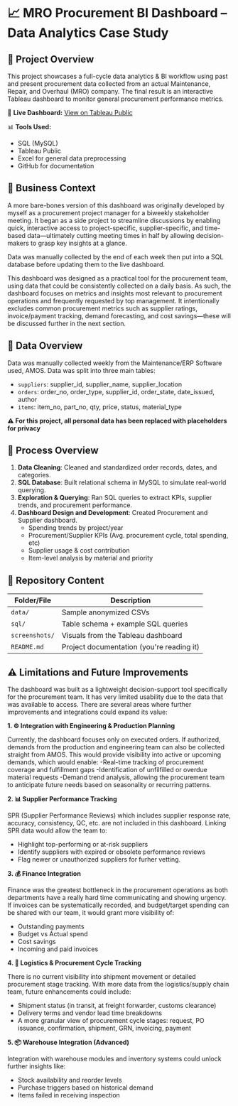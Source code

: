 # 📈 MRO Procurement BI Dashboard – Data Analytics Case Study

## 📌 Project Overview
This project showcases a full-cycle data analytics & BI workflow using past and present procurement data collected from an actual Maintenance, Repair, and Overhaul (MRO) company. The final result is an interactive Tableau dashboard to monitor general procurement performance metrics.

🚀 **Live Dashboard:** [View on Tableau Public](https://public.tableau.com/shared/CJC2P6X2K?:display_count=n&:origin=viz_share_link)

📊 **Tools Used:** 
- SQL (MySQL)
- Tableau Public
- Excel for general data preprocessing
- GitHub for documentation

## 🧠 Business Context
A more bare-bones version of this dashboard was originally developed by myself as a procurement project manager for a biweekly stakeholder meeting. It began as a side project to streamline discussions by enabling quick, interactive access to project-specific, supplier-specific, and time-based data—ultimately cutting meeting times in half by allowing decision-makers to grasp key insights at a glance.

Data was manually collected by the end of each week then put into a SQL database before updating them to the live dashboard.

This dashboard was designed as a practical tool for the procurement team, using data that could be consistently collected on a daily basis. As such, the dashboard focuses on metrics and insights most relevant to procurement operations and frequently requested by top management. It intentionally excludes common procurement metrics such as supplier ratings, invoice/payment tracking, demand forecasting, and cost savings—these will be discussed further in the next section.

## 📂 Data Overview

Data was manually collected weekly from the Maintenance/ERP Software used, AMOS. Data was split into three main tables:

- `suppliers`: supplier_id, supplier_name, supplier_location
- `orders`: order_no, order_type, supplier_id, order_state, date_issued, author
- `items`: item_no, part_no, qty, price, status, material_type

**⚠️ For this project, all personal data has been replaced with placeholders for privacy**

## 🔧 Process Overview

1. **Data Cleaning**: Cleaned and standardized order records, dates, and categories.
2. **SQL Database**: Built relational schema in MySQL to simulate real-world querying.
3. **Exploration & Querying**: Ran SQL queries to extract KPIs, supplier trends, and procurement performance.
4. **Dashboard Design and Development**: Created Procurement and Supplier dashboard.
   - Spending trends by project/year
   - Procurement/Supplier KPIs (Avg. procurement cycle, total spending, etc)
   - Supplier usage & cost contribution
   - Item-level analysis by material and priority

## 📁 Repository Content

| Folder/File     | Description                                  |
|-----------------|----------------------------------------------|
| `data/`         | Sample anonymized CSVs                       |
| `sql/`          | Table schema + example SQL queries           |
| `screenshots/`  | Visuals from the Tableau dashboard           |
| `README.md`     | Project documentation (you're reading it)    |

## ⚠️ Limitations and Future Improvements

The dashboard was built as a lightweight decision-support tool specifically for the procurement team. It has very limited usability due to the data that was available to access. There are several areas where further improvements and integrations could expand its value:

**1. ⚙️ Integration with Engineering & Production Planning**

Currently, the dashboard focuses only on executed orders. If authorized, demands from the production and engineering team can also be collected straight from AMOS. This would provide visibility into active or upcoming demands, which would enable:
   -Real-time tracking of procurement coverage and fulfillment gaps
   -Identification of unfilfilled or overdue material requests
   -Demand trend analysis, allowing the procurement team to anticipate future needs based on seasonality or recurring patterns.
   
**2. 📊 Supplier Performance Tracking**

SPR (Supplier Performance Reviews) which includes supplier response rate, accuracy, consistency, QC, etc. are not included in this dashboard. Linking SPR data would allow the team to:
- Highlight top-performing or at-risk suppliers
- Identify suppliers with expired or obsolete performance reviews
- Flag newer or unauthorized suppliers for furher vetting.
  
**3. 💰 Finance Integration**

Finance was the greatest bottleneck in the procurement operations as both departments have a really hard time communicating and showing urgency. If invoices can be systematically recorded, and budget/target spending can be shared with our team, it would grant more visibility of:

- Outstanding payments
- Budget vs Actual spend
- Cost savings
- Incoming and paid invoices

**4. 🚚 Logistics & Procurement Cycle Tracking**

There is no current visibility into shipment movement or detailed procurement stage tracking. With more data from the logistics/supply chain team, future enhancements could include:

- Shipment status (in transit, at freight forwarder, customs clearance)
- Delivery terms and vendor lead time breakdowns
- A more granular view of procurement cycle stages: request, PO issuance, confirmation, shipment, GRN, invoicing, payment
  
**5. 📦 Warehouse Integration (Advanced)**

Integration with warehouse modules and inventory systems could unlock further insights like:
- Stock availability and reorder levels
- Purchase triggers based on historical demand
- Items failed in receiving inspection  

